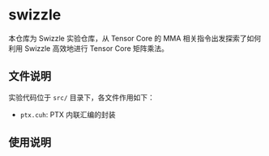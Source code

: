# swizzle

本仓库为 Swizzle 实验仓库，从 Tensor Core 的 MMA 相关指令出发探索了如何利用 Swizzle 高效地进行 Tensor Core 矩阵乘法。

## 文件说明

实验代码位于 `src/` 目录下，各文件作用如下：

- `ptx.cuh`: PTX 内联汇编的封装

## 使用说明

